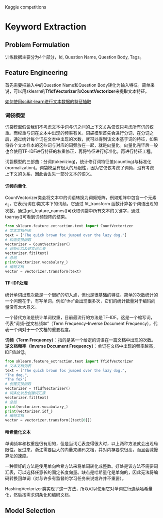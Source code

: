 Kaggle competitions

# Keyword Extraction

## Problem Formulation

训练数据主要分为4个部分，Id, Question Name, Question Body, Tags。

## Feature Engineering

首先需要把输入中的Question Name和Question Body转化为输入特征。简单来说，可以用sklearn的**TfidfVectorizer**和**CountVectorizer**来提取文本特征。

[如何使用scikit-learn进行文本数据的特征抽取](http://www.infoq.com/cn/articles/prepare-text-data-machine-learning-scikit-learn)

### 词袋模型

词袋模型假设我们不考虑文本中词与词之间的上下文关系仅仅只考虑所有词的权重。而权重与词在文本中出现的频率有关。词袋模型首先会进行分词，在分词之后，通过统计每个词在文本中出现的次数，就可以得到该文本基于词的特征，如果将各个文本样本的这些词与对应的词频放在一起，就是向量化。向量化完毕后一般也会使用TF-IDF进行特征的权重修正，再将特征进行标准化。再进行特征工程。

词袋模型的三部曲：分词(tokenizing)，统计修订词特征值(counting)与标准化(normalization)。词袋模型有很大的局限性，因为它仅仅考虑了词频，没有考虑上下文的关系，因此会丢失一部分文本的语义。

#### 词频向量化

CountVectorizer类会将文本中的词语转换为词频矩阵，例如矩阵中包含一个元素a<sub>ij</sub>，它表示j词在i类文本下的词频。它通过 fit_transform 函数计算各个词语出现的次数，通过get_feature_names()可获取词袋中所有文本的关键字，通过 toarray()可看到词频矩阵的结果。


```python
from sklearn.feature_extraction.text import CountVectorizer
# 文本文档列表
text = ["The quick brown fox jumped over the lazy dog."]
# 构造变换函数
vectorizer = CountVectorizer()
# 词条化以及建立词汇表
vectorizer.fit(text)
# 总结
print(vectorizer.vocabulary_)
# 编码文档
vector = vectorizer.transform(text)
```

#### TF-IDF处理

统计单词出现次数是一个很好的切入点，但也是很基础的特征。简单的次数统计的一个问题在于，有写单词，例如"the"会出现很多次，它们的统计数量对于编码向量没有太大意义。

一个替代方法是统计单词权重，目前最流行的方法是TF-IDF。这是一个缩写词，代表“词频-逆文档频率”（Term Frequency–Inverse Document Frequency），代表一个词对于一个文档的重要程度。

**词频（Term Frequency）**：指的是某一个给定的词语在一篇文档中出现的次数。
**逆文档频率（Inverse Document Frequency）**：单词在文档中出现的频率越高，IDF值越低。

```python
from sklearn.feature_extraction.text import TfidfVectorizer
# 文本文档列表
text = ["The quick brown fox jumped over the lazy dog.",
"The dog.",
"The fox"]
# 创建变换函数
vectorizer = TfidfVectorizer()
# 词条化以及创建词汇表
vectorizer.fit(text)
# 总结
print(vectorizer.vocabulary_)
print(vectorizer.idf_)
# 编码文档
vector = vectorizer.transform([text[0]])
```

#### 哈希量化文本

单词频率和权重是很有用的，但是当词汇表变得很大时，以上两种方法就会出现局限性。反过来，浙江需要巨大的向量来编码文档，并对内存要求很高，而且会减慢算法的速度。

一种很好的方法是使用单向哈希方法来将单词转化成整数。好处是该方法不需要词汇表，可以选择任意长的固定长度向量。缺点是哈希量化是单向的，因此无法将编码转换回单词（对与许多有监督的学习任务来说或许并不重要）。

HashingVectorizer类实现了这一方法，所以可以使用它对单词进行连续哈希量化，然后按需求词条化和编码文档。

## Model Selection
